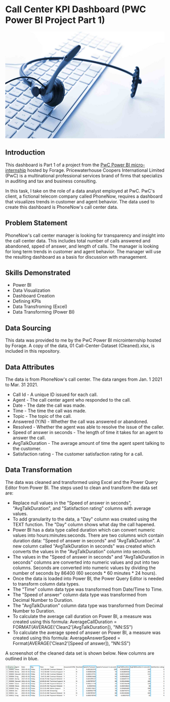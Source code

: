 # Call Center KPI Dashboard (PWC Power BI Project Part 1)
![Introductory Picture](Call_Center_Pic.png)
## Introduction
This dashboard is Part 1 of a project from the [PwC Power BI micro-internship](https://www.theforage.com/simulations/pwc-ch/power-bi-cqxg) hosted by Forage. Pricewaterhouse Coopers International Limited (PwC) is a multinational professional services brand of firms that specializs in auditing and tax and business consulting.

In this task, I take on the role of a data analyst employed at PwC. PwC's client, a fictional telecom company called PhoneNow, requires a dashboard that visualizes trends in customer and agent behavior. The data used to create this dashboard is PhoneNow's call center data.

## Problem Statement
PhoneNow's call center manager is looking for transparency and insight into the call center data. This includes total number of calls answered and abandoned, spped of answer, and length of calls. The manager is looking for long term trends in customer and agent behavior. The manager will use the resulting dashboard as a basis for discussion with management.

## Skills Demonstrated
* Power BI
* Data Visualization
* Dashboard Creation
* Defining KPIs
* Data Transfroming (Excel)
* Data Transforming (Power BI)

## Data Sourcing
This data was provided to me by the PwC Power BI microinternship hosted by Forage. A copy of the data, 01 Call-Center-Dataset (Cleaned).xlsx, is included in this repository.

## Data Attributes
The data is from PhoneNow's call center. The data ranges from Jan. 1 2021 to Mar. 31 2021.
* Call Id - A unique ID issued for each call.
* Agent - The call center agent who responded to the call.
* Date - The date the call was made.
* Time - The time the call was made.
* Topic - The topic of the call.
* Answered (Y/N) - Whether the call was answered or abandoned.
* Resolved - Whether the agent was able to resolve the issue of the caller.
* Speed of answer in seconds - The length of time it takes for an agent to answer the call.
* AvgTalkDuration - The average amount of time the agent spent talking to the customer.
* Satisfaction rating - The customer satisfaction rating for a call.

## Data Transformation
The data was cleaned and transformed using Excel and the Power Query Editor from Power BI. The steps used to clean and transform the data set are:

* Replace null values in the "Speed of answer in seconds", "AvgTalkDuration", and "Satisfaction rating" columns with average values.
* To add granularity to the data, a "Day" column was created using the TEXT function. The "Day" column shows what day the call hapened.
* Power BI has a data type called duration which can convert numeric values into hours:minutes:seconds. There are two columns wich contain duration data: "Speed of answer in seconds" and "AvgTalkDuration". A new column called "AvgTalkDuration in seconds" was created which converts the values in the "AvgTalkDuration" column into seconds.
* The values in the "Speed of answer in seconds" and "AvgTalkDuration in seconds" columns are converted into numeric values and put into two columns. Seconds are converted into numeric values by dividing the number of seconds by 86400 (60 seconds * 60 minutes * 24 hours).
* Once the data is loaded into Power BI, the Power Query Editor is needed to transform column data types.
* The "Time" column data type was transformed from Date/Time to Time.
* The "Speed of answer" column data type was transformed from Decimal Number to Duration.
* The "AvgTalkDuration" column data type was transformed from Decimal Number to Duration.
* To calculate the average call duration on Power BI, a measure was created using this formula: AverageCallDuration = FORMAT(AVERAGE('Clean2'[AvgTalkDuration]), "NN:SS")
* To calculate the average speed of answer on Power BI, a measure was created using this formula: AverageAnswerSpeed = Format(AVERAGE('Clean2'[Speed of answer]), "NN:SS")

A screenshot of the cleaned data set is shown below. New columns are outlined in blue.

![A sample of the cleaned data set.](Cleaned_Data_Set.png)
